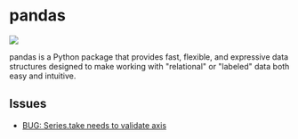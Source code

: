 
# pandas

[![](https://img.shields.io/badge/Pandas-2C2D72?style=for-the-badge&logo=pandas&logoColor=white)](https://github.com/pandas-dev/pandas)

pandas is a Python package that provides fast, flexible, and expressive data structures designed to make working with "relational" or "labeled" data both easy and intuitive.

## Issues

- [BUG: Series.take needs to validate axis](https://github.com/pandas-dev/pandas/issues/51022)
